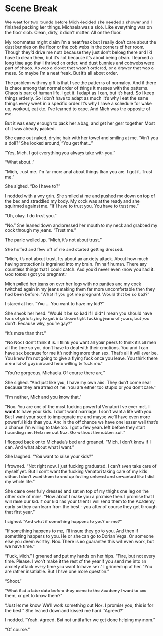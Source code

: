 # Scene Break

We went for two rounds before Mich decided she needed a shower and I finished packing her things. Michaela was a slob. Like everything was on the floor slob. Clean, dirty, it didn’t matter. All on the floor.

My roommates might claim I’m a neat freak but I really don’t care about the dust bunnies on the floor or the cob webs in the corners of her room. Though they’d drive me nuts because they just don’t belong there and I’d have to clean them, but it’s not because it’s about being clean. I learned a long time ago that I thrived on order. And dust bunnies and cobwebs were part of chaos. As was a closet that wasn’t ordered, or a drawer that was a mess. So maybe I’m a neat freak. But it’s all about order.

The problem with my gift is that I see the patterns of normalcy. And if there is chaos among that normal order of things it messes with the patterns. Chaos is part of human life. I get it. I adapt as I can, but it’s hard. So I keep things orderly. So I don’t have to adapt as much. It’s why I eat the same things every week in a specific order. It’s why I have a schedule for wake up, workout, eat etc. I’ve learned to cope. And Mich was the opposite of me.

But it was easy enough to pack her a bag, and get her gear together. Most of it was already packed.

She came out naked, drying hair with her towel and smiling at me. “Ain’t you a doll?” She looked around, “You get that…”

“Yes, Mich. I got everything you always take with you.”

“What about..”

“Mich, trust me. I’m far more anal about things than you are. I got it. Trust me.”

She sighed. “Do I have to?”

I nodded with a wry grin. She smiled at me and pushed me down on top of the bed and straddled my body. My cock was at the ready and she squirmed against me. “If I have to trust you. You have to trust me.”

“Uh, okay. I do trust you.”

“No.” She leaned down and pressed her mouth to my neck and grabbed my cock through my jeans. “Trust me.”

The panic welled up. “Mich, it’s not about trust.”

She huffed and flew off of me and started getting dressed.

“Mich, it’s not about trust. It’s about an anxiety attack. About how much having protection is ingrained into my brain. I’m half human. There any countless things that I could catch. And you’d never even know you had it. God forbid I got you pregnant.”

Mich pulled her jeans on over her legs with no panties and my cock twitched again in my jeans making them far more uncomfortable then they had been before. “What if you got me pregnant. Would that be so bad?”

I stared at her. “You … You want to have my kid?”

She shook her head. “Would it be so bad if I did? I mean you should have tons of girls trying to get into those tight fucking jeans of yours, but you don’t. Because why, you’re gay?”

“It’s more than that.”

“No Nox I don’t think it is. I think you want all your peers to think it’s all men all the time so you don’t have to deal with their emotions. You and I can have sex because for me it’s nothing more than sex. That’s all it will ever be. You know I’m not going to give a flying fuck once you leave. You think there are a lot of guys around here willing to fuck me.”

“You’re gorgeous, Michaela. Of course there are.”

She sighed. “And just like you, I have my own airs. They don’t come near because they are afraid of me. You are either too stupid or you don’t care.”

“I’m neither, Mich and you know that.”

“Nox. You are one of the most fucking powerful Venatori I’ve ever met. I **want** to have your kids. I don’t want marriage. I don’t want a life with you. But I want your seed to impregnate me and maybe we’ll have even more powerful kids than you. And in the off chance we have one lesser well that’s a chance I’m willing to take too. I got a few years left before they start hounding me. Help me out Nox. Go without the rubber suit.”

I flopped back on to Michaela’s bed and groaned. “Mich. I don’t know if I can. And what about what I want.”

She laughed. “You want to raise your kids?”

I frowned. “Not right now. I just fucking graduated. I can’t even take care of myself yet. But I don’t want the fucking Venatori taking care of my kids either. I don’t want them to end up feeling unloved and unwanted like I did my whole life.”

She came over fully dressed and sat on top of my thighs one leg on the other side of mine. “How about I make you a promise then. I promise that I will raise our kid. If our kid has your talent I will send them to the Academy early so they can learn from the best - you after of course they get through that first year.”

I sighed. “And what if something happens to you? or me?”

“If something happens to me, I’ll insure they go to you. And then if something happens to you. He or she can go to Dorian Vega. Or someone else you deem worthy. Nox. There is no guarantee this will even work, but we have time.”

“Fuck, Mich.” I groaned and put my hands on her hips. “Fine, but not every time. Please. I won’t make it the rest of the year if you send me into an anxiety attack every time you want to have sex.” I grinned up at her. “You are rather insatiable. But I have one more question.”

“Shoot.”

“What if at a later date before they come to the Academy I want to see them, or get to know them?”

“Just let me know. We’ll work something out Nox. I promise you, this is for the best.” She leaned down and kissed me hard. “Agreed?”

I nodded. “Yeah. Agreed. But not until after we get done helping my mom.”

“Of course.”

